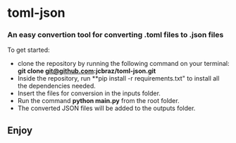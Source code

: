 # toml-json
### An easy convertion tool for converting .toml files to .json files

To get started:

- clone the repository by running the following command on your terminal: **git clone git@github.com:jcbraz/toml-json.git**
- Inside the repository, run **pip install -r requirements.txt" to install all the dependencies needed.
- Insert the files for conversion in the inputs folder.
- Run the command **python main.py** from the root folder.
- The converted JSON files will be added to the outputs folder.

## Enjoy

